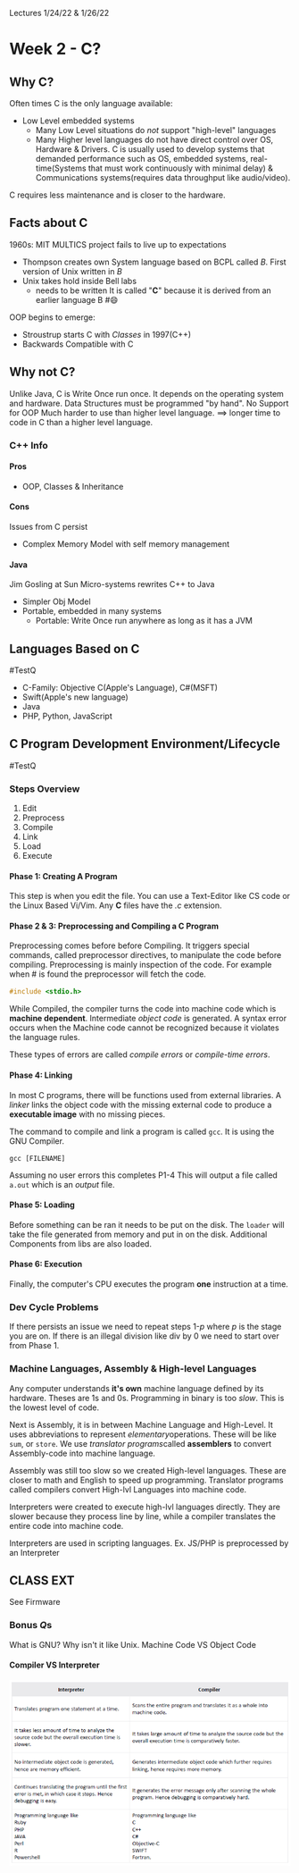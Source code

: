 Lectures 1/24/22 & 1/26/22 
# Week 2 -  C?

## Why C?
Often times C is the only language available:
- Low Level embedded systems
	- Many Low Level situations do *not* support "high-level" languages 
	- Many Higher level languages do not have direct control over OS, Hardware & Drivers.
C is usually used to develop systems that demanded performance such as OS, embedded systems, real-time(Systems that must work continuously with minimal delay) & Communications systems(requires data throughput like audio/video).

C requires less maintenance and is closer to the hardware.

## Facts about C
1960s: MIT MULTICS project fails to live up to expectations
- Thompson creates own System language based on BCPL called *B*. First version of Unix written in *B*
- Unix takes hold inside Bell labs
	- needs to be written 
It is called "**C**" because it is derived from an earlier language B #😄 

OOP begins to emerge:
- Stroustrup starts C with *Classes* in 1997(C++)
- Backwards Compatible with C

## Why not C?
Unlike Java, C is Write Once run once. It depends on the operating system and hardware.
Data Structures must be programmed "by hand".
No Support for OOP
Much harder to use than higher level language. $\implies$ longer time to code in C than a higher level language.


### C++ Info
#### Pros
- OOP, Classes & Inheritance
#### Cons
Issues from C persist
- Complex Memory Model with self memory management
#### Java
Jim Gosling at Sun Micro-systems rewrites C++ to Java
- Simpler Obj Model
- Portable, embedded in many systems
	- Portable: Write Once run anywhere as long as it has a JVM

## Languages Based on C
#TestQ
- C-Family: Objective C(Apple's Language), C#(MSFT)
- Swift(Apple's new language)
- Java
- PHP, Python, JavaScript

## C Program Development Environment/Lifecycle
#TestQ 
### Steps Overview 
1. Edit
2. Preprocess
3. Compile
4. Link
5. Load
6. Execute

#### Phase 1: Creating A Program
This step is when you edit the file. You can use a Text-Editor like CS code or the Linux Based Vi/Vim. Any **C** files have the *.c* extension.

#### Phase 2 \& 3: Preprocessing and Compiling a C Program
Preprocessing comes before before Compiling. It triggers special commands, called preprocessor directives, to manipulate the code before compiling. Preprocessing is mainly inspection of the code. For example when \# is found the preprocessor will fetch the code. 
```c
#include <stdio.h>
```

While Compiled, the compiler turns the code into machine code which is **machine dependent**. Intermediate *object code* is generated. A syntax error occurs when the Machine code cannot be recognized because it violates the language rules.

These types of errors are called *compile errors* or *compile-time errors*. 

#### Phase 4: Linking
In most C programs, there will be functions used from external libraries. A *linker* links the object code with the missing external code to produce a **executable image** with no missing pieces.

The command to compile and link a program is called `gcc`. It is using the GNU Compiler.

```unix
gcc [FILENAME]
```
Assuming no user errors this completes P1-4
This will output a file called `a.out` which is an *output* file.

#### Phase 5: Loading
Before something can be ran it needs to be put on the disk. The `loader` will take the file generated from memory and put in on the disk. Additional Components from libs are also loaded.

#### Phase 6: Execution
Finally, the computer's CPU executes the program **one** instruction at a time.   

### Dev Cycle Problems
If there persists an issue we need to repeat steps 1-$p$ where $p$ is the stage you are on. If there is an illegal division like div by 0 we need to start over from Phase 1.

### Machine Languages, Assembly \& High-level Languages
Any computer understands **it's own** machine language defined by its hardware. Theses are $1$s and $0$s. Programming in binary is too *slow*. This is the lowest level of code. 

Next is Assembly, it is in between Machine Language and High-Level. It uses abbreviations to represent *elementary*operations. These will be like `sum`, or `store`. We use *translator programs*called **assemblers** to convert Assembly-code into machine language. 

Assembly was still too slow so we created High-level languages. These are closer to math and English to speed up programming. Translator programs called compilers convert High-lvl Languages into machine code.  

Interpreters were created to execute high-lvl languages directly. They are slower because they process line by line, while a compiler translates the entire code into machine code. 

Interpreters are used in scripting languages. 
Ex. JS/PHP is preprocessed by an Interpreter

## CLASS EXT
See Firmware

### Bonus $Q$s
What is GNU? Why isn't it like Unix.
Machine Code VS Object Code
#### Compiler VS Interpreter
![comp_vs_intp.png](./img/comp_vs_intp.png)
